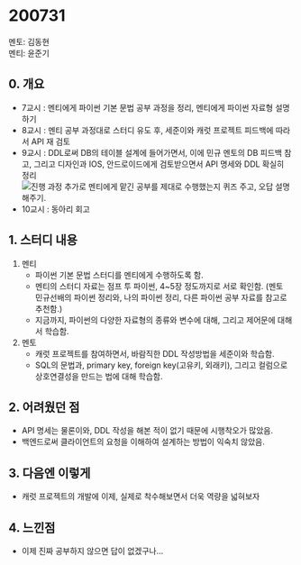 # 200731

멘토: 김동현  
멘티: 윤준기

## 0. 개요

- 7교시 : 멘티에게 파이썬 기본 문법 공부 과정을 정리, 멘티에게 파이썬 자료형 설명하기
- 8교시 : 멘티 공부 과정대로 스터디 유도 후, 세준이와 캐럿 프로젝트 피드백에 따라서 API 재 검토
- 9교시 : DDL로써 DB의 테이블 설계에 들어가면서, 이에 민규 멘토의 DB 피드백 참고, 그리고 디자인과 IOS, 안드로이드에게 검토받으면서 API 명세와 DDL 확실히 정리   
![진행 과정](https://user-images.githubusercontent.com/48408417/89097372-51363780-d419-11ea-8f90-355a93c96e0c.png)
추가로 멘티에게 맡긴 공부를 제대로 수행했는지 퀴즈 주고, 오답 설명해주기.
- 10교시 : 동아리 회고

## 1. 스터디 내용
1. 멘티 
    - 파이썬 기본 문법 스터디를 멘티에게 수행하도록 함.
    - 멘티의 스터디 자료는 점프 투 파이썬, 4~5장 정도까지로 서로 확인함. (멘토 민규선배의 파이썬 정리와, 나의 파이썬 정리, 다른 파이썬 공부 자료를 참고로 추천함.)
    - 지금까지, 파이썬의 다양한 자료형의 종류와 변수에 대해, 그리고 제어문에 대해서 학습함.
2. 멘토
    - 캐럿 프로젝트를 참여하면서, 바람직한 DDL 작성방법을 세준이와 학습함.
    - SQL의 문법과, primary key, foreign key(고유키, 외래키), 그리고 컬럼으로 상호연결성을 만드는 법에 대해 학습함.

## 2. 어려웠던 점
- API 명세는 물론이와, DDL 작성을 해본 적이 없기 때문에 시행착오가 많았음.
- 백엔드로써 클라이언트의 요청을 이해하여 설계하는 방법이 익숙치 않았음.

## 3. 다음엔 이렇게
- 캐럿 프로젝트의 개발에 이제, 실제로 착수해보면서 더욱 역량을 넓혀보자

## 4. 느낀점
- 이제 진짜 공부하지 않으면 답이 없겠구나...
